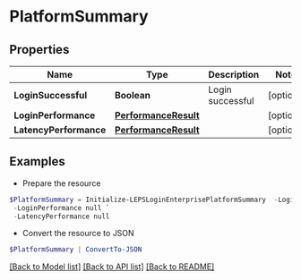 # PlatformSummary
## Properties

Name | Type | Description | Notes
------------ | ------------- | ------------- | -------------
**LoginSuccessful** | **Boolean** | Login successful | [optional] 
**LoginPerformance** | [**PerformanceResult**](PerformanceResult.md) |  | [optional] 
**LatencyPerformance** | [**PerformanceResult**](PerformanceResult.md) |  | [optional] 

## Examples

- Prepare the resource
```powershell
$PlatformSummary = Initialize-LEPSLoginEnterprisePlatformSummary  -LoginSuccessful null `
 -LoginPerformance null `
 -LatencyPerformance null
```

- Convert the resource to JSON
```powershell
$PlatformSummary | ConvertTo-JSON
```

[[Back to Model list]](../README.md#documentation-for-models) [[Back to API list]](../README.md#documentation-for-api-endpoints) [[Back to README]](../README.md)

